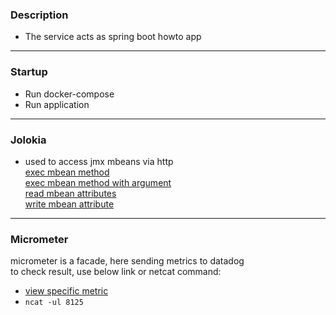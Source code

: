 ### Description
* The service acts as spring boot howto app

---

### Startup
* Run docker-compose
* Run application

---

### Jolokia
* used to access jmx mbeans via http  
[exec mbean method](http://localhost:8080/actuator/jolokia/exec/org.springframework.boot:type=Endpoint,name=Loggers/loggers)  
[exec mbean method with argument](http://localhost:8080/actuator/jolokia/exec/org.springframework.boot:type=Endpoint,name=Loggers/configureLogLevel/pak/INFO)  
[read mbean attributes](http://localhost:8080/actuator/jolokia/read/pak.jmx:type=MyFlag,name=myFlag)  
[write mbean attribute](http://localhost:8080/actuator/jolokia/write/pak.jmx:type=MyFlag,name=myFlag/Status/true)  

---

### Micrometer
micrometer is a facade, here sending metrics to datadog  
to check result, use below link or netcat command:  
* [view specific metric](http://localhost:8080/actuator/metrics/mm.my-metric.total)  
* `ncat -ul 8125`  
